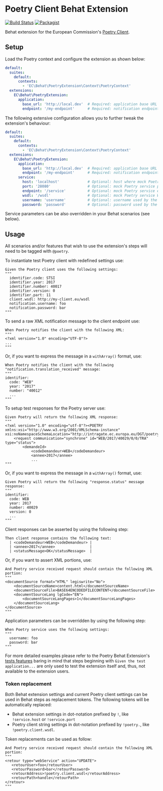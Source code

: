 # Poetry Client Behat Extension
[![Build Status](https://drone.fpfis.eu/api/badges/ec-europa/oe-poetry-behat/status.svg)](https://drone.fpfis.eu/ec-europa/oe-poetry-behat/)
[![Packagist](https://img.shields.io/packagist/v/ec-europa/oe-poetry-behat.svg)](https://packagist.org/packages/ec-europa/oe-poetry-behat)

Behat extension for the European Commission's [Poetry Client](https://github.com/ec-europa/oe-poetry-client).

## Setup

Load the Poetry context and configure the extension as shown below:

```yaml
default:
  suites:
    default:
      contexts:
        - 'EC\Behat\PoetryExtension\Context\PoetryContext'
  extensions:
    EC\Behat\PoetryExtension:
      application:
        base_url: 'http://local.dev'  # Required: application base URL running Poetry Client library.
        endpoint: '/my-endpoint'      # Required: notification endpoint on your application.
```

The following extensive configuration allows you to further tweak the extension's behaviour:

```yaml
default:
  suites:
    default:
      contexts:
        - 'EC\Behat\PoetryExtension\Context\PoetryContext'
  extensions:
    EC\Behat\PoetryExtension:
      application:
        base_url: 'http://local.dev'  # Required: application base URL running the Poetry Client library.
        endpoint: '/my-endpoint'      # Required: notification endpoint for your application.
      service:
        host: 'localhost'             # Optional: host where mock Poetry service will be running, defaults to `localhost`.
        port: '28080'                 # Optional: mock Poetry service port, defaults to `28080`.
        endpoint: '/service'          # Optional: mock Poetry service endpoint, defaults to `/service`.
        wsdl: '/wsdl'                 # Optional: mock Poetry service WSDL endpoint, defaults to `/wsdl`.
        username: 'username'          # Optional: username used by the mock service to authenticate on your application, defaults to `username`.
        password: 'password'          # Optional: password used by the mock service to authenticate on your application, defaults to `password`.
```

Service parameters can be also overridden in your Behat scenarios (see below).

## Usage

All scenarios and/or features that wish to use the extension's steps will need to be tagged with `@poetry`.

To instantiate test Poetry client with redefined settings use:

```gherkin
Given the Poetry client uses the following settings:
"""
  identifier.code: STSI
  identifier.year: 2017
  identifier.number: 40017
  identifier.version: 0
  identifier.part: 11
  client.wsdl: http://my-client.eu/wsdl
  notification.username: foo
  notification.password: bar
"""
```

To send a raw XML notification message to the client endpoint use:

```gherkin
When Poetry notifies the client with the following XML:
"""
<?xml version="1.0" encoding="UTF-8"?>
...
"""
```

Or, if you want to express the message in a `withArray()` format, use:

```gherkin
When Poetry notifies the client with the following "notification.translation_received" message:
"""
identifier:
  code: "WEB"
  year: "2017"
  number: "40012"
  ...
"""
```

To setup test responses for the Poetry server use:

```gherkin
Given Poetry will return the following XML response:
"""
<?xml version="1.0" encoding="utf-8"?><POETRY xmlns:xsi="http://www.w3.org/2001/XMLSchema-instance" xsi:noNamespaceSchemaLocation="http://intragate.ec.europa.eu/DGT/poetry_services/poetry.xsd">
    <request communication="synchrone" id="WEB/2017/40029/0/0/TRA" type="status">
        <demandeId>
            <codeDemandeur>WEB</codeDemandeur>
            <annee>2017</annee>
            ...
"""
```

Or, if you want to express the message in a `withArray()` format, use:

```gherkin
Given Poetry will return the following "response.status" message response:
"""
identifier:
  code: WEB
  year: 2017
  number: 40029
  version: 0
  ...
"""
```

Client responses can be asserted by using the following step:

```gherkin
Then client response contains the following text:
  | <codeDemandeur>WEB</codeDemandeur> |
  | <annee>2017</annee>                |
  | <statusMessage>OK</statusMessage>  |
```

Or, if you want to assert XML portions, use:

```gherkin
And Poetry service received request should contain the following XML portion:
"""
<documentSource format="HTML" legiswrite="No">
    <documentSourceName>content.html</documentSourceName>
    <documentSourceFile>BASE64ENCODEDFILECONTENT</documentSourceFile>
    <documentSourceLang lgCode="EN">
        <documentSourceLangPages>1</documentSourceLangPages>
    </documentSourceLang>
</documentSource>
"""
```

Application parameters can be overridden by using the following step:

```gherkin
When Poetry service uses the following settings:
"""
  username: foo
  password: bar
"""
```

For more detailed examples please refer to the Poetry Behat Extension's [tests features](features) baring in mind that
steps beginning with `Given the test application...` are only used to test the extension itself and, thus, not available
to the extension users.

### Token replacement

Both Behat extension settings and current Poetry client settings can be used in Behat steps as replacement tokens.
The following tokens will be automatically replaced:

- Behat extension settings in dot-notation prefixed by `!`, like `!service.host` or `!service.port`
- Poetry client string settings in dot-notation prefixed by `!poetry.`, like `!poetry.client.wsdl`.

Token replacements can be used as follow:

```gherkin
And Poetry service received request should contain the following XML portion:
"""
<retour type="webService" action="UPDATE">
   <retourUser>foo</retourUser>
   <retourPassword>bar</retourPassword>
   <retourAddress>!poetry.client.wsdl</retourAddress>
   <retourPath>handle</retourPath>
</retour>
"""
```
